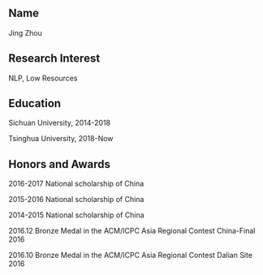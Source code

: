 ## Name
Jing Zhou

## Research Interest
NLP, Low Resources

## Education
Sichuan University, 2014-2018

Tsinghua University, 2018-Now

## Honors and Awards
2016-2017 National scholarship of China

2015-2016 National scholarship of China

2014-2015 National scholarship of China

2016.12 Bronze Medal in the ACM/ICPC Asia Regional Contest China-Final 2016

2016.10 Bronze Medal in the ACM/ICPC Asia Regional Contest Dalian Site 2016
